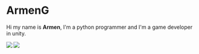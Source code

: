 <h1> ArmenG </h1>

Hi my name is <b>Armen</b>, I'm a python programmer and I'm a game developer in unity.

<img align="left" src="https://github-readme-stats.vercel.app/api?username=ArmenG888&&layout=compact&count_private=true&show_icons=true&hide_border=true&card_width=200&include_all_commits=true&bg_color=0D1117&title_color=FFFFFF&text_color=FFFFFF&icon_color=FFFFFF"/>
<img align="left" src="https://github-readme-stats.vercel.app/api/top-langs/?username=ArmenG888&layout=compact&hide_border=true&card_width=200&bg_color=0D1117&title_color=FFFFFF&text_color=FFFFFF&icon_color=FFFFFF"/>

